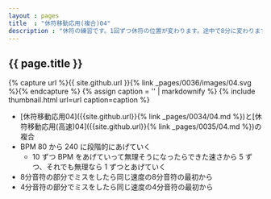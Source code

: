 ```yaml
---
layout : pages
title  : "休符移動応用(複合)04"
description : "休符の練習です。1回ずつ休符の位置が変わります。途中で8分に変わります。4分でも8分でも刻めるようにしましょう。休符は空打ちできると速くてもリズムを正確に捉えることができるかと思います。"
---
```


## {{ page.title }}

{% capture url %}{{ site.github.url }}{% link _pages/0036/images/04.svg %}{% endcapture %}
{% assign caption = '' | markdownify %}
{% include thumbnail.html url=url caption=caption %}

* [休符移動応用04]({{site.github.url}}{% link _pages/0034/04.md %})と[休符移動応用(高速)04]({{site.github.url}}{% link _pages/0035/04.md %})の複合
* BPM 80 から 240 に段階的にあげていく
  * 10 ずつ BPM をあげていって無理そうになったらできた速さから 5 ずつ、それでも無理なら 1 ずつとあげていく
* 8分音符の部分でミスをしたら同じ速度の8分音符の最初から
* 4分音符の部分でミスをしたら同じ速度の4分音符の最初から